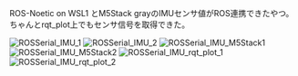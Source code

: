 ROS-Noetic on WSL1 とM5Stack grayのIMUセンサ値がROS連携できたやつ。
ちゃんとrqt_plot上でもセンサ信号を取得できた。

![ROSSerial_IMU_1](https://user-images.githubusercontent.com/66663998/176362456-258ba567-1385-4cf2-9016-8dd36ba12746.PNG)
![ROSSerial_IMU_2](https://user-images.githubusercontent.com/66663998/176362458-5c2b9e4d-4f86-4dd0-9f02-5831580513d0.PNG)
![ROSSerial_IMU_M5Stack1](https://user-images.githubusercontent.com/66663998/176362461-fab2db27-ae2a-4482-9c6a-045f42b9c16c.JPG)
![ROSSerial_IMU_M5Stack2](https://user-images.githubusercontent.com/66663998/176362465-41652a91-669a-4c3c-a091-9a641333a03c.JPG)
![ROSSerial_IMU_rqt_plot_1](https://user-images.githubusercontent.com/66663998/176362466-5c2a8ff2-a4de-4a62-bf3a-0d57ff2de99f.PNG)
![ROSSerial_IMU_rqt_plot_2](https://user-images.githubusercontent.com/66663998/176362469-f16f42db-9f59-41bf-beb7-c11d16315f73.PNG)
